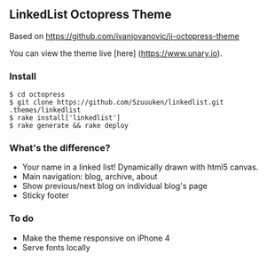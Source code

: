 ## LinkedList Octopress Theme

Based on https://github.com/ivanjovanovic/ji-octopress-theme

You can view the theme live [here] (https://www.unary.io).

### Install
```shell
$ cd octopress
$ git clone https://github.com/Szuuuken/linkedlist.git .themes/linkedlist
$ rake install['linkedlist']
$ rake generate && rake deploy
```

### What's the difference?
* Your name in a linked list! Dynamically drawn with html5 canvas.
* Main navigation: blog, archive, about 
* Show previous/next blog on individual blog's page
* Sticky footer

### To do 
* Make the theme responsive on iPhone 4
* Serve fonts locally


